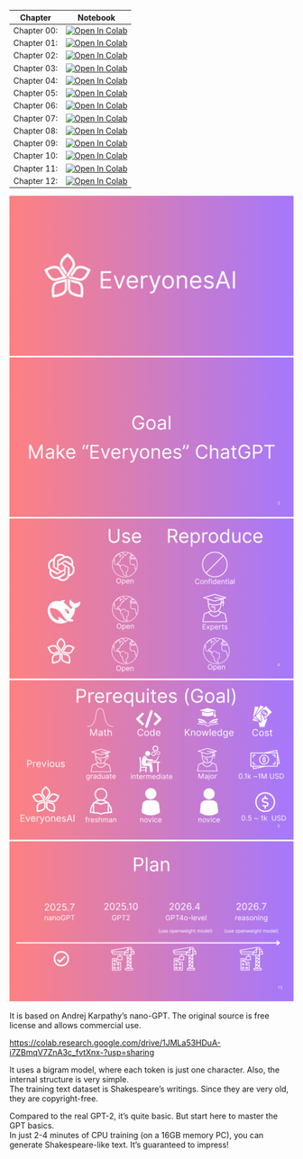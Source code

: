 
| Chapter  | Notebook  |
|---|---|
| Chapter 00:  | [![Open In Colab](https://colab.research.google.com/assets/colab-badge.svg)](https://colab.research.google.com/github/HayatoHongo/Everyones_nanoGPT/blob/main/Everyones_nanoGPT_TODO/Everyones_nanoGPT_colab_Chapter00_TODO.ipynb) |
| Chapter 01:  | [![Open In Colab](https://colab.research.google.com/assets/colab-badge.svg)](https://colab.research.google.com/github/HayatoHongo/Everyones_nanoGPT/blob/main/Everyones_nanoGPT_TODO/Everyones_nanoGPT_colab_Chapter01_TODO.ipynb) |
| Chapter 02:  | [![Open In Colab](https://colab.research.google.com/assets/colab-badge.svg)](https://colab.research.google.com/github/HayatoHongo/Everyones_nanoGPT/blob/main/Everyones_nanoGPT_TODO/Everyones_nanoGPT_colab_Chapter02_TODO.ipynb) |
| Chapter 03:  | [![Open In Colab](https://colab.research.google.com/assets/colab-badge.svg)](https://colab.research.google.com/github/HayatoHongo/Everyones_nanoGPT/blob/main/Everyones_nanoGPT_TODO/Everyones_nanoGPT_colab_Chapter03_TODO.ipynb) |
| Chapter 04:  | [![Open In Colab](https://colab.research.google.com/assets/colab-badge.svg)](https://colab.research.google.com/github/HayatoHongo/Everyones_nanoGPT/blob/main/Everyones_nanoGPT_TODO/Everyones_nanoGPT_colab_Chapter04_TODO.ipynb) |
| Chapter 05:  | [![Open In Colab](https://colab.research.google.com/assets/colab-badge.svg)](https://colab.research.google.com/github/HayatoHongo/Everyones_nanoGPT/blob/main/Everyones_nanoGPT_TODO/Everyones_nanoGPT_colab_Chapter05_TODO.ipynb) |
| Chapter 06:  | [![Open In Colab](https://colab.research.google.com/assets/colab-badge.svg)](https://colab.research.google.com/github/HayatoHongo/Everyones_nanoGPT/blob/main/Everyones_nanoGPT_TODO/Everyones_nanoGPT_colab_Chapter06_TODO.ipynb) |
| Chapter 07:  | [![Open In Colab](https://colab.research.google.com/assets/colab-badge.svg)](https://colab.research.google.com/github/HayatoHongo/Everyones_nanoGPT/blob/main/Everyones_nanoGPT_TODO/Everyones_nanoGPT_colab_Chapter07_TODO.ipynb) |
| Chapter 08:  | [![Open In Colab](https://colab.research.google.com/assets/colab-badge.svg)](https://colab.research.google.com/github/HayatoHongo/Everyones_nanoGPT/blob/main/Everyones_nanoGPT_TODO/Everyones_nanoGPT_colab_Chapter08_TODO.ipynb) |
| Chapter 09:  | [![Open In Colab](https://colab.research.google.com/assets/colab-badge.svg)](https://colab.research.google.com/github/HayatoHongo/Everyones_nanoGPT/blob/main/Everyones_nanoGPT_TODO/Everyones_nanoGPT_colab_Chapter09_TODO.ipynb) |
| Chapter 10:  | [![Open In Colab](https://colab.research.google.com/assets/colab-badge.svg)](https://colab.research.google.com/github/HayatoHongo/Everyones_nanoGPT/blob/main/Everyones_nanoGPT_TODO/Everyones_nanoGPT_colab_Chapter10_TODO.ipynb) |
| Chapter 11:  | [![Open In Colab](https://colab.research.google.com/assets/colab-badge.svg)](https://colab.research.google.com/github/HayatoHongo/Everyones_nanoGPT/blob/main/Everyones_nanoGPT_TODO/Everyones_nanoGPT_colab_Chapter11_TODO.ipynb) |
| Chapter 12:  | [![Open In Colab](https://colab.research.google.com/assets/colab-badge.svg)](https://colab.research.google.com/github/HayatoHongo/Everyones_nanoGPT/blob/main/Everyones_nanoGPT_TODO/Everyones_nanoGPT_colab_Chapter12_TODO.ipynb) |

![EveryonesAI Logo](assets/EveryonesAI_logo.png)
![EveryonesAI Goal](assets/EveryonesAI_goal.png)
![EveryonesAI Idea](assets/EveryonesAI_idea.png)
![EveryonesAI Prerequites](assets/EveryonesAI_prerequites.png)
![EveryonesAI Plan](assets/EveryonesAI_plan.png)



It is based on Andrej Karpathy’s nano-GPT. The original source is free license and allows commercial use.

https://colab.research.google.com/drive/1JMLa53HDuA-i7ZBmqV7ZnA3c_fvtXnx-?usp=sharing

It uses a bigram model, where each token is just one character. Also, the internal structure is very simple.  
The training text dataset is Shakespeare’s writings. Since they are very old, they are copyright-free.

Compared to the real GPT-2, it’s quite basic. But start here to master the GPT basics.  
In just 2-4 minutes of CPU training (on a 16GB memory PC), you can generate Shakespeare-like text. It’s guaranteed to impress!
